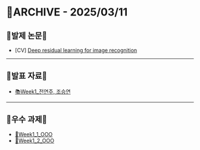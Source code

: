 # 📁ARCHIVE - 2025/03/11

## 💚발제 논문💚  
- [CV] [Deep residual learning for image recognition](https://www.cv-foundation.org/openaccess/content_cvpr_2016/papers/He_Deep_Residual_Learning_CVPR_2016_paper.pdf)
---

## 💚발표 자료💚
- [📚Week1_전연주, 조승연]()
---

## 💚우수 과제💚
- [🌟Week1_1_OOO]()
- [🌟Week1_2_OOO]()
